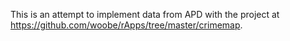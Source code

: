 This is an attempt to implement data from APD with the project at https://github.com/woobe/rApps/tree/master/crimemap.